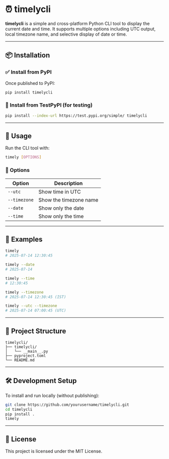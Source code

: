 # ⏰ timelycli

**timelycli** is a simple and cross-platform Python CLI tool to display the current date and time.
It supports multiple options including UTC output, local timezone name, and selective display of date or time.

---

## 📦 Installation

### ✅ Install from PyPI

Once published to PyPI:

```bash
pip install timelycli
````

### 🔬 Install from TestPyPI (for testing)

```bash
pip install --index-url https://test.pypi.org/simple/ timelycli
```

---

## 🚀 Usage

Run the CLI tool with:

```bash
timely [OPTIONS]
```

### 🔧 Options

| Option       | Description            |
| ------------ | ---------------------- |
| `--utc`      | Show time in UTC       |
| `--timezone` | Show the timezone name |
| `--date`     | Show only the date     |
| `--time`     | Show only the time     |

---

## 🧪 Examples

```bash
timely
# 2025-07-14 12:30:45

timely --date
# 2025-07-14

timely --time
# 12:30:45

timely --timezone
# 2025-07-14 12:30:45 (IST)

timely --utc --timezone
# 2025-07-14 07:00:45 (UTC)
```

---

## 🧱 Project Structure

```
timelycli/
├── timelycli/
│   └── __main__.py
├── pyproject.toml
└── README.md
```

---

## 🛠 Development Setup

To install and run locally (without publishing):

```bash
git clone https://github.com/yourusername/timelycli.git
cd timelycli
pip install .
timely
```

---

## 📝 License

This project is licensed under the MIT License.
